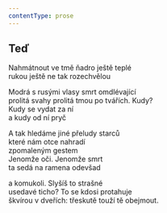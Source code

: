 ```yaml
---
contentType: prose
---
```


## Teď

Nahmátnout ve tmě ňadro ještě teplé  
rukou ještě ne tak rozechvělou

Modrá s rusými vlasy smrt omdlévající  
prolitá svahy prolitá tmou po tvářích. Kudy?  
Kudy se vydat za ní  
a kudy od ní pryč

A tak hledáme jiné přeludy starců  
které nám otce nahradí  
zpomaleným gestem  
Jenomže oči. Jenomže smrt  
ta sedá na ramena odevšad

a komukoli. Slyšíš to strašné  
usedavé ticho? To se kdosi protahuje  
škvírou v dveřích: třeskutě touží tě obejmout.
